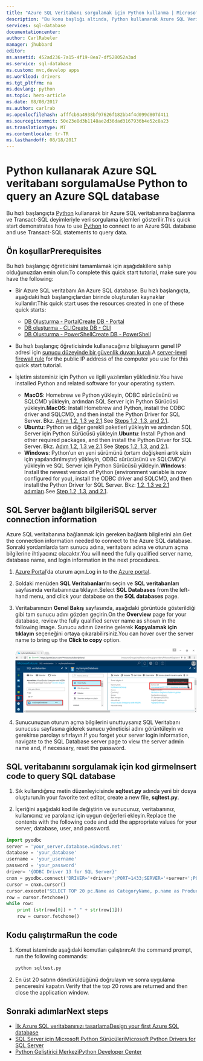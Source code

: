 ```yaml
---
title: "Azure SQL Veritabanı sorgulamak için Python kullanma | Microsoft Docs"
description: "Bu konu başlığı altında, Python kullanarak Azure SQL Veritabanına bağlanan ve Transact-SQL deyimleriyle veritabanını sorgulayan bir program oluşturma işlemi gösterilir."
services: sql-database
documentationcenter: 
author: CarlRabeler
manager: jhubbard
editor: 
ms.assetid: 452ad236-7a15-4f19-8ea7-df528052a3ad
ms.service: sql-database
ms.custom: mvc,develop apps
ms.workload: drivers
ms.tgt_pltfrm: na
ms.devlang: python
ms.topic: hero-article
ms.date: 08/08/2017
ms.author: carlrab
ms.openlocfilehash: afffcb9a4938bf97626f182bb4f4d099d807d411
ms.sourcegitcommit: 50e23e8d3b1148ae2d36dad3167936b4e52c8a23
ms.translationtype: MT
ms.contentlocale: tr-TR
ms.lasthandoff: 08/18/2017
---
```

# <a name="use-python-to-query-an-azure-sql-database"></a><span data-ttu-id="9f00e-103">Python kullanarak Azure SQL veritabanı sorgulama</span><span class="sxs-lookup"><span data-stu-id="9f00e-103">Use Python to query an Azure SQL database</span></span>

 <span data-ttu-id="9f00e-104">Bu hızlı başlangıçta [Python](https://python.org) kullanarak bir Azure SQL veritabanına bağlanma ve Transact-SQL deyimleriyle veri sorgulama işlemleri gösterilir.</span><span class="sxs-lookup"><span data-stu-id="9f00e-104">This quick start demonstrates how to use [Python](https://python.org) to connect to an Azure SQL database and use Transact-SQL statements to query data.</span></span>

## <a name="prerequisites"></a><span data-ttu-id="9f00e-105">Ön koşullar</span><span class="sxs-lookup"><span data-stu-id="9f00e-105">Prerequisites</span></span>

<span data-ttu-id="9f00e-106">Bu hızlı başlangıç öğreticisini tamamlamak için aşağıdakilere sahip olduğunuzdan emin olun:</span><span class="sxs-lookup"><span data-stu-id="9f00e-106">To complete this quick start tutorial, make sure you have the following:</span></span>

- <span data-ttu-id="9f00e-107">Bir Azure SQL veritabanı.</span><span class="sxs-lookup"><span data-stu-id="9f00e-107">An Azure SQL database.</span></span> <span data-ttu-id="9f00e-108">Bu hızlı başlangıçta, aşağıdaki hızlı başlangıçlardan birinde oluşturulan kaynaklar kullanılır:</span><span class="sxs-lookup"><span data-stu-id="9f00e-108">This quick start uses the resources created in one of these quick starts:</span></span> 

   - [<span data-ttu-id="9f00e-109">DB Oluşturma - Portal</span><span class="sxs-lookup"><span data-stu-id="9f00e-109">Create DB - Portal</span></span>](sql-database-get-started-portal.md)
   - [<span data-ttu-id="9f00e-110">DB oluşturma - CLI</span><span class="sxs-lookup"><span data-stu-id="9f00e-110">Create DB - CLI</span></span>](sql-database-get-started-cli.md)
   - [<span data-ttu-id="9f00e-111">DB Oluşturma - PowerShell</span><span class="sxs-lookup"><span data-stu-id="9f00e-111">Create DB - PowerShell</span></span>](sql-database-get-started-powershell.md)

- <span data-ttu-id="9f00e-112">Bu hızlı başlangıç öğreticisinde kullanacağınız bilgisayarın genel IP adresi için [sunucu düzeyinde bir güvenlik duvarı kuralı](sql-database-get-started-portal.md#create-a-server-level-firewall-rule).</span><span class="sxs-lookup"><span data-stu-id="9f00e-112">A [server-level firewall rule](sql-database-get-started-portal.md#create-a-server-level-firewall-rule) for the public IP address of the computer you use for this quick start tutorial.</span></span>

- <span data-ttu-id="9f00e-113">İşletim sisteminiz için Python ve ilgili yazılımları yüklediniz.</span><span class="sxs-lookup"><span data-stu-id="9f00e-113">You have installed Python and related software for your operating system.</span></span>

    - <span data-ttu-id="9f00e-114">**MacOS**: Homebrew ve Python yükleyin, ODBC sürücüsünü ve SQLCMD yükleyin, ardından SQL Server için Python Sürücüsü yükleyin.</span><span class="sxs-lookup"><span data-stu-id="9f00e-114">**MacOS**: Install Homebrew and Python, install the ODBC driver and SQLCMD, and then install the Python Driver for SQL Server.</span></span> <span data-ttu-id="9f00e-115">Bkz. [Adım 1.2, 1.3 ve 2.1](https://www.microsoft.com/sql-server/developer-get-started/python/mac/).</span><span class="sxs-lookup"><span data-stu-id="9f00e-115">See [Steps 1.2, 1.3, and 2.1](https://www.microsoft.com/sql-server/developer-get-started/python/mac/).</span></span>
    - <span data-ttu-id="9f00e-116">**Ubuntu**: Python ve diğer gerekli paketleri yükleyin ve ardından SQL Server için Python Sürücüsü yükleyin.</span><span class="sxs-lookup"><span data-stu-id="9f00e-116">**Ubuntu**:  Install Python and other required packages, and then install the Python Driver for SQL Server.</span></span> <span data-ttu-id="9f00e-117">Bkz. [Adım 1.2, 1.3 ve 2.1](https://www.microsoft.com/sql-server/developer-get-started/python/ubuntu/).</span><span class="sxs-lookup"><span data-stu-id="9f00e-117">See [Steps 1.2, 1.3, and 2.1](https://www.microsoft.com/sql-server/developer-get-started/python/ubuntu/).</span></span>
    - <span data-ttu-id="9f00e-118">**Windows**: Python’un en yeni sürümünü (ortam değişkeni artık sizin için yapılandırılmıştır) yükleyin, ODBC sürücüsünü ve SQLCMD’yi yükleyin ve SQL Server için Python Sürücüsü yükleyin.</span><span class="sxs-lookup"><span data-stu-id="9f00e-118">**Windows**: Install the newest version of Python (environment variable is now configured for you), install the ODBC driver and SQLCMD, and then install the Python Driver for SQL Server.</span></span> <span data-ttu-id="9f00e-119">Bkz: [1.2, 1.3 ve 2.1 adımları](https://www.microsoft.com/sql-server/developer-get-started/python/windows/).</span><span class="sxs-lookup"><span data-stu-id="9f00e-119">See [Step 1.2, 1.3, and 2.1](https://www.microsoft.com/sql-server/developer-get-started/python/windows/).</span></span> 

## <a name="sql-server-connection-information"></a><span data-ttu-id="9f00e-120">SQL Server bağlantı bilgileri</span><span class="sxs-lookup"><span data-stu-id="9f00e-120">SQL server connection information</span></span>

<span data-ttu-id="9f00e-121">Azure SQL veritabanına bağlanmak için gereken bağlantı bilgilerini alın.</span><span class="sxs-lookup"><span data-stu-id="9f00e-121">Get the connection information needed to connect to the Azure SQL database.</span></span> <span data-ttu-id="9f00e-122">Sonraki yordamlarda tam sunucu adına, veritabanı adına ve oturum açma bilgilerine ihtiyacınız olacaktır.</span><span class="sxs-lookup"><span data-stu-id="9f00e-122">You will need the fully qualified server name, database name, and login information in the next procedures.</span></span>

1. <span data-ttu-id="9f00e-123">[Azure Portal](https://portal.azure.com/)’da oturum açın.</span><span class="sxs-lookup"><span data-stu-id="9f00e-123">Log in to the [Azure portal](https://portal.azure.com/).</span></span>
2. <span data-ttu-id="9f00e-124">Soldaki menüden **SQL Veritabanları**’nı seçin ve **SQL veritabanları** sayfasında veritabanınıza tıklayın.</span><span class="sxs-lookup"><span data-stu-id="9f00e-124">Select **SQL Databases** from the left-hand menu, and click your database on the **SQL databases** page.</span></span> 
3. <span data-ttu-id="9f00e-125">Veritabanınızın **Genel Bakış** sayfasında, aşağıdaki görüntüde gösterildiği gibi tam sunucu adını gözden geçirin.</span><span class="sxs-lookup"><span data-stu-id="9f00e-125">On the **Overview** page for your database, review the fully qualified server name as shown in the following image.</span></span> <span data-ttu-id="9f00e-126">Sunucu adının üzerine gelerek **Kopyalamak için tıklayın** seçeneğini ortaya çıkarabilirsiniz.</span><span class="sxs-lookup"><span data-stu-id="9f00e-126">You can hover over the server name to bring up the **Click to copy** option.</span></span>  

   ![server-name](./media/sql-database-connect-query-dotnet/server-name.png) 

4. <span data-ttu-id="9f00e-128">Sunucunuzun oturum açma bilgilerini unuttuysanız SQL Veritabanı sunucusu sayfasına giderek sunucu yöneticisi adını görüntüleyin ve gerekirse parolayı sıfırlayın.</span><span class="sxs-lookup"><span data-stu-id="9f00e-128">If you forget your server login information, navigate to the SQL Database server page to view the server admin name and, if necessary, reset the password.</span></span>     
    
## <a name="insert-code-to-query-sql-database"></a><span data-ttu-id="9f00e-129">SQL veritabanını sorgulamak için kod girme</span><span class="sxs-lookup"><span data-stu-id="9f00e-129">Insert code to query SQL database</span></span> 

1. <span data-ttu-id="9f00e-130">Sık kullandığınız metin düzenleyicisinde **sqltest.py** adında yeni bir dosya oluşturun.</span><span class="sxs-lookup"><span data-stu-id="9f00e-130">In your favorite text editor, create a new file, **sqltest.py**.</span></span>  

2. <span data-ttu-id="9f00e-131">İçeriğini aşağıdaki kod ile değiştirin ve sunucunuz, veritabanınız, kullanıcınız ve parolanız için uygun değerleri ekleyin.</span><span class="sxs-lookup"><span data-stu-id="9f00e-131">Replace the contents with the following code and add the appropriate values for your server, database, user, and password.</span></span>

```Python
import pyodbc
server = 'your_server.database.windows.net'
database = 'your_database'
username = 'your_username'
password = 'your_password'
driver= '{ODBC Driver 13 for SQL Server}'
cnxn = pyodbc.connect('DRIVER='+driver+';PORT=1433;SERVER='+server+';PORT=1443;DATABASE='+database+';UID='+username+';PWD='+ password)
cursor = cnxn.cursor()
cursor.execute("SELECT TOP 20 pc.Name as CategoryName, p.name as ProductName FROM [SalesLT].[ProductCategory] pc JOIN [SalesLT].[Product] p ON pc.productcategoryid = p.productcategoryid")
row = cursor.fetchone()
while row:
    print (str(row[0]) + " " + str(row[1]))
    row = cursor.fetchone()
```

## <a name="run-the-code"></a><span data-ttu-id="9f00e-132">Kodu çalıştırma</span><span class="sxs-lookup"><span data-stu-id="9f00e-132">Run the code</span></span>

1. <span data-ttu-id="9f00e-133">Komut isteminde aşağıdaki komutları çalıştırın:</span><span class="sxs-lookup"><span data-stu-id="9f00e-133">At the command prompt, run the following commands:</span></span>

   ```Python
   python sqltest.py
   ```

2. <span data-ttu-id="9f00e-134">En üst 20 satırın döndürüldüğünü doğrulayın ve sonra uygulama penceresini kapatın.</span><span class="sxs-lookup"><span data-stu-id="9f00e-134">Verify that the top 20 rows are returned and then close the application window.</span></span>

## <a name="next-steps"></a><span data-ttu-id="9f00e-135">Sonraki adımlar</span><span class="sxs-lookup"><span data-stu-id="9f00e-135">Next steps</span></span>

- [<span data-ttu-id="9f00e-136">İlk Azure SQL veritabanınızı tasarlama</span><span class="sxs-lookup"><span data-stu-id="9f00e-136">Design your first Azure SQL database</span></span>](sql-database-design-first-database.md)
- [<span data-ttu-id="9f00e-137">SQL Server için Microsoft Python Sürücüleri</span><span class="sxs-lookup"><span data-stu-id="9f00e-137">Microsoft Python Drivers for SQL Server</span></span>](https://docs.microsoft.com/sql/connect/python/python-driver-for-sql-server/)
- [<span data-ttu-id="9f00e-138">Python Geliştirici Merkezi</span><span class="sxs-lookup"><span data-stu-id="9f00e-138">Python Developer Center</span></span>](https://azure.microsoft.com/develop/python/?v=17.23h)

